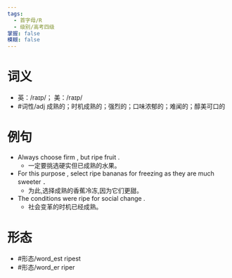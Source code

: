 ```yaml
---
tags:
  - 首字母/R
  - 级别/高考四级
掌握: false
模糊: false
---
```

# 词义
- 英：/raɪp/； 美：/raɪp/
- #词性/adj  成熟的；时机成熟的；强烈的；口味浓郁的；难闻的；醇美可口的
# 例句
- Always choose firm , but ripe fruit .
	- 一定要挑选硬实但已成熟的水果。
- For this purpose , select ripe bananas for freezing as they are much sweeter ．
	- 为此,选择成熟的香蕉冷冻,因为它们更甜。
- The conditions were ripe for social change .
	- 社会变革的时机已经成熟。
# 形态
- #形态/word_est ripest
- #形态/word_er riper

